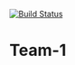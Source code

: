 [![Build Status](https://travis-ci.com/unctarheel87/Team-1.svg?branch=master)](https://travis-ci.com/unctarheel87/Team-1)

# Team-1

